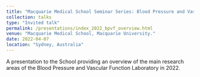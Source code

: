 ```yaml
---
title: "Macquarie Medical School Seminar Series: Blood Pressure and Vascular Function Laboratory"
collection: talks
type: "Invited talk"
permalink: /presentations/index_2022_bpvf_overview.html
venue: "Macquarie Medical School, Macquarie University."
date: 2022-04-07
location: "Sydney, Australia"
---
```


A presentation to the School providing an overview of the main research areas of the Blood Pressure and Vascular Function Laboratory in 2022.
